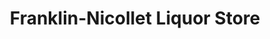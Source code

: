 ---
title: "Franklin-Nicollet Liquor Store"
url: /minneapolis/franklin-nicollet-liquor-store/
shop: Spirituosen
---